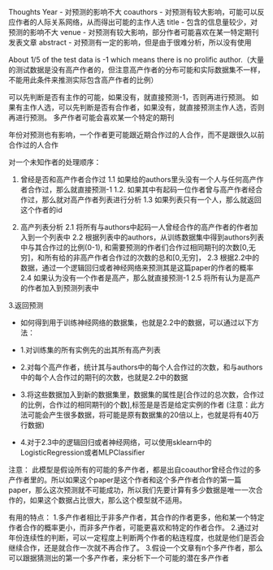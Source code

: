 Thoughts
Year - 对预测的影响不大
coauthors - 对预测有较大影响，可能可以反应作者的人际关系网络，从而得出可能的主作人选
title - 包含的信息量较少，对预测的影响不大
venue - 对预测有较大影响，部分作者可能喜欢在某一特定期刊发表文章
abstract - 对预测有一定的影响，但是由于很难分析，所以没有使用

About 1/5 of the test data is -1 which means there is no prolific author.（大量的测试数据是没有高产作者的，但注意高产作者的分布可能和实际数据集不一样，不能用此条件来推测实际包含高产作者的比例）

可以先判断是否有主作的可能，如果没有，就直接预测-1，否则再进行预测。
如果有主作人选，可以先判断是否有合作者，如果没有，就直接预测主作人选，否则再进行预测。
多产作者可能会喜欢某一个特定的期刊

年份对预测也有影响，一个作者更可能跟近期合作过的人合作，而不是跟很久以前合作过的人合作

对一个未知作者的处理顺序：
1. 曾经是否和高产作者合作过
1.1 如果给的authors里头没有一个人与任何高产作者合作过，那么就直接预测-1
1.2. 如果其中有起码一位作者曾与高产作者经合作过，那么就对高产作者列表进行分析
1.3 如果列表只有一个人，那么就返回这个作者的id

2. 高产列表分析
2.1 将所有与authors中起码一人曾经合作的高产作者的作者加入到一个列表中
2.2 根据列表中的authors，从训练数据集中得到authors列表中与其合作过的比例(0-1), 和需要预测的作者们合作过相同期刊的次数[0,无穷]，和所有给的非高产作者合作过的次数的总和[0,无穷]，
2.3 根据2.2中的数据，通过一个逻辑回归或者神经网络来预测其是这篇paper的作者的概率
2.4 如果认为没有一个作者是高产，那么就直接预测-1
2.5 将所有认为是高产的作者加入到预测列表中

3.返回预测

- 如何得到用于训练神经网络的数据集，也就是2.2中的数据，可以通过以下方法：
- 1.对训练集的所有实例先的出其所有高产列表
- 2.对每个高产作者，统计其与authors中的每个人合作过的次数，和与authors中的每个人合作过的期刊的次数，也就是2.2中的数据
- 3.将这些数据加入到新的数据集里，数据集的属性是[合作过的总次数，合作过的比例，合作过的相同期刊的个数],标签是是否是给定实例的作者 (注意：此方法可能会产生很多数据，将可能是原有数据集的20倍以上，也就是将有40万行数据)

- 4.对于2.3中的逻辑回归或者神经网络，可以使用sklearn中的LogisticRegression或者MLPClassifier

注意：
此模型是假设所有的可能的多产作者，都是出自coauthor曾经合作过的多产作者里的。所以如果这个paper是这个作者和这个多产作者合作的第一篇paper，那么这次预测就不可能成功，所以我们先要计算有多少数据是唯一一次合作的，如果这个数据占比很大，那么这个模型就不适用。


有用的特点：
1.多产作者相比于非多产作者，其合作的作者更多，他和某一个特定作者合作的概率更小，而非多产作者，可能更喜欢和特定的作者合作。
2.通过对年份连续性的判断，可以一定程度上判断两个作者的粘连程度，也就是他们是否会继续合作，还是就合作一次就不再合作了。
3.假设一个文章有n个多产作者，那么可以跟据猜测出的第一个多产作者，来分析下一个可能的潜在多产作者